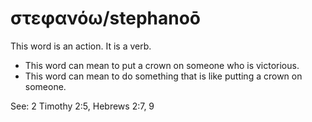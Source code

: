 # στεφανόω/stephanoō
This word is an action. It is a verb.

* This word can mean to put a crown on someone who is victorious.
* This word can mean to do something that is like putting a crown on someone.

See: 2 Timothy 2:5, Hebrews 2:7, 9
